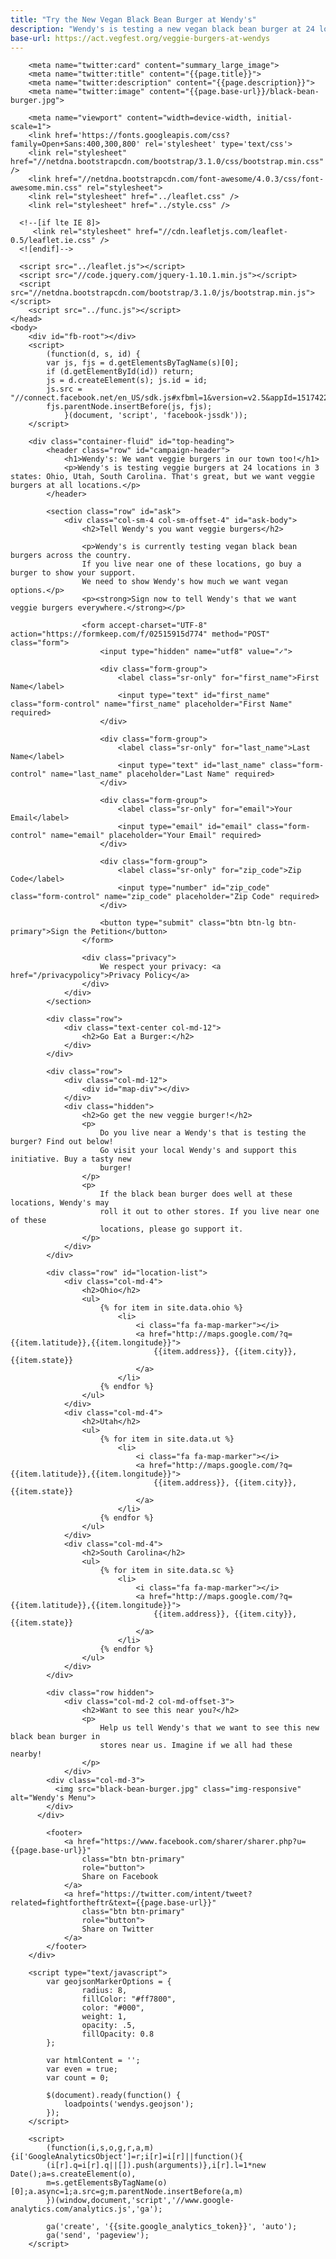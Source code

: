 ```yaml
---
title: "Try the New Vegan Black Bean Burger at Wendy's"
description: "Wendy's is testing a new vegan black bean burger at 24 locations across the US. Find out if there's one near you."
base-url: https://act.vegfest.org/veggie-burgers-at-wendys
---
```


<html>
	<head>
		<meta property="og:type" content="article">
		<meta property="og:url" content="{{page.base-url}}">
		<meta property="og:image" content="{{page.base-url}}/black-bean-burger.jpg">
		<meta property="og:site_name" content="Try the New Vegan Wendys Black Bean Burger">
		<meta property="og:site_name" content="{{page.title}}">
		<meta property="og:description" content="{{page.description}}">

		<meta name="twitter:card" content="summary_large_image">				
		<meta name="twitter:title" content="{{page.title}}">
		<meta name="twitter:description" content="{{page.description}}">
		<meta name="twitter:image" content="{{page.base-url}}/black-bean-burger.jpg">

		<meta name="viewport" content="width=device-width, initial-scale=1">
		<link href='https://fonts.googleapis.com/css?family=Open+Sans:400,300,800' rel='stylesheet' type='text/css'>
		<link rel="stylesheet" href="//netdna.bootstrapcdn.com/bootstrap/3.1.0/css/bootstrap.min.css" />
		<link href="//netdna.bootstrapcdn.com/font-awesome/4.0.3/css/font-awesome.min.css" rel="stylesheet">
		<link rel="stylesheet" href="../leaflet.css" />
		<link rel="stylesheet" href="../style.css" />

	  <!--[if lte IE 8]>
	     <link rel="stylesheet" href="//cdn.leafletjs.com/leaflet-0.5/leaflet.ie.css" />
	  <![endif]-->

	  <script src="../leaflet.js"></script>
	  <script src="//code.jquery.com/jquery-1.10.1.min.js"></script>
	  <script src="//netdna.bootstrapcdn.com/bootstrap/3.1.0/js/bootstrap.min.js"></script>
		<script src="../func.js"></script>
	</head>
	<body>
		<div id="fb-root"></div>
		<script>
			(function(d, s, id) {
		  	var js, fjs = d.getElementsByTagName(s)[0];
		  	if (d.getElementById(id)) return;
		  	js = d.createElement(s); js.id = id;
		  	js.src = "//connect.facebook.net/en_US/sdk.js#xfbml=1&version=v2.5&appId=151742261555401";
		  	fjs.parentNode.insertBefore(js, fjs);
				}(document, 'script', 'facebook-jssdk'));
		</script>

		<div class="container-fluid" id="top-heading">
			<header class="row" id="campaign-header">  
				<h1>Wendy's: We want veggie burgers in our town too!</h1>
				<p>Wendy's is testing veggie burgers at 24 locations in 3 states: Ohio, Utah, South Carolina. That's great, but we want veggie burgers at all locations.</p>
			</header>

			<section class="row" id="ask">
				<div class="col-sm-4 col-sm-offset-4" id="ask-body">
					<h2>Tell Wendy's you want veggie burgers</h2>					

					<p>Wendy's is currently testing vegan black bean burgers across the country.
					If you live near one of these locations, go buy a burger to show your support.
					We need to show Wendy's how much we want vegan options.</p>
					<p><strong>Sign now to tell Wendy's that we want veggie burgers everywhere.</strong></p>

					<form accept-charset="UTF-8" action="https://formkeep.com/f/02515915d774" method="POST" class="form">
						<input type="hidden" name="utf8" value="✓">

						<div class="form-group">
							<label class="sr-only" for="first_name">First Name</label>
							<input type="text" id="first_name" class="form-control" name="first_name" placeholder="First Name" required>
						</div>

						<div class="form-group">
							<label class="sr-only" for="last_name">Last Name</label>
							<input type="text" id="last_name" class="form-control" name="last_name" placeholder="Last Name" required>
						</div>

						<div class="form-group">
							<label class="sr-only" for="email">Your Email</label>
							<input type="email" id="email" class="form-control" name="email" placeholder="Your Email" required>
						</div>

						<div class="form-group">
							<label class="sr-only" for="zip_code">Zip Code</label>
							<input type="number" id="zip_code" class="form-control" name="zip_code" placeholder="Zip Code" required>
						</div>

						<button type="submit" class="btn btn-lg btn-primary">Sign the Petition</button>					
					</form>

					<div class="privacy">
						We respect your privacy: <a href="/privacypolicy">Privacy Policy</a>
					</div>
				</div>
			</section>

			<div class="row">
				<div class="text-center col-md-12">
					<h2>Go Eat a Burger:</h2>
				</div>
			</div>

			<div class="row">
				<div class="col-md-12">
					<div id="map-div"></div>
				</div>			
				<div class="hidden">
					<h2>Go get the new veggie burger!</h2>
					<p>
						Do you live near a Wendy's that is testing the burger? Find out below!
						Go visit your local Wendy's and support this initiative. Buy a tasty new
						burger!
					</p>
					<p>
						If the black bean burger does well at these locations, Wendy's may
						roll it out to other stores. If you live near one of these
						locations, please go support it.
					</p>
				</div>
			</div>

			<div class="row" id="location-list">
				<div class="col-md-4">
					<h2>Ohio</h2>
					<ul>
						{% for item in site.data.ohio %}
							<li>
								<i class="fa fa-map-marker"></i>
								<a href="http://maps.google.com/?q={{item.latitude}},{{item.longitude}}">							
									{{item.address}}, {{item.city}}, {{item.state}}
								</a>
							</li>
						{% endfor %}
					</ul>
				</div>
				<div class="col-md-4">
					<h2>Utah</h2>
					<ul>
						{% for item in site.data.ut %}
							<li>
								<i class="fa fa-map-marker"></i>
								<a href="http://maps.google.com/?q={{item.latitude}},{{item.longitude}}">							
									{{item.address}}, {{item.city}}, {{item.state}}
								</a>
							</li>
						{% endfor %}
					</ul>
				</div>
				<div class="col-md-4">
					<h2>South Carolina</h2>
					<ul>
						{% for item in site.data.sc %}
							<li>
								<i class="fa fa-map-marker"></i>
								<a href="http://maps.google.com/?q={{item.latitude}},{{item.longitude}}">							
									{{item.address}}, {{item.city}}, {{item.state}}
								</a>
							</li>
						{% endfor %}
					</ul>
				</div>
			</div>

			<div class="row hidden">
				<div class="col-md-2 col-md-offset-3">
					<h2>Want to see this near you?</h2>
					<p>
 						Help us tell Wendy's that we want to see this new black bean burger in
						stores near us. Imagine if we all had these nearby!
					</p>
				</div>
		    <div class="col-md-3">
		      <img src="black-bean-burger.jpg" class="img-responsive" alt="Wendy's Menu">
		    </div>
		  </div>

			<footer>
				<a href="https://www.facebook.com/sharer/sharer.php?u={{page.base-url}}"
					class="btn btn-primary"
					role="button">
					Share on Facebook
				</a>
				<a href="https://twitter.com/intent/tweet?related=fightfortheftr&text={{page.base-url}}"
					class="btn btn-primary"
					role="button">
					Share on Twitter
				</a>
			</footer>
		</div>

		<script type="text/javascript">
			var geojsonMarkerOptions = {
					radius: 8,
					fillColor: "#ff7800",
					color: "#000",
					weight: 1,
					opacity: .5,
					fillOpacity: 0.8
			};

			var htmlContent = '';
			var even = true;
			var count = 0;

			$(document).ready(function() {
				loadpoints('wendys.geojson');
			});
		</script>

		<script>
			(function(i,s,o,g,r,a,m){i['GoogleAnalyticsObject']=r;i[r]=i[r]||function(){
			(i[r].q=i[r].q||[]).push(arguments)},i[r].l=1*new Date();a=s.createElement(o),
			m=s.getElementsByTagName(o)[0];a.async=1;a.src=g;m.parentNode.insertBefore(a,m)
			})(window,document,'script','//www.google-analytics.com/analytics.js','ga');

			ga('create', '{{site.google_analytics_token}}', 'auto');
			ga('send', 'pageview');
		</script>
  </body>
</html>
